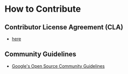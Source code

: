 # How to Contribute

## Contributor License Agreement (CLA)

* [here](https://cla.developers.google.com/)

## Community Guidelines

* [Google's Open Source Community Guidelines](https://opensource.google/conduct/)